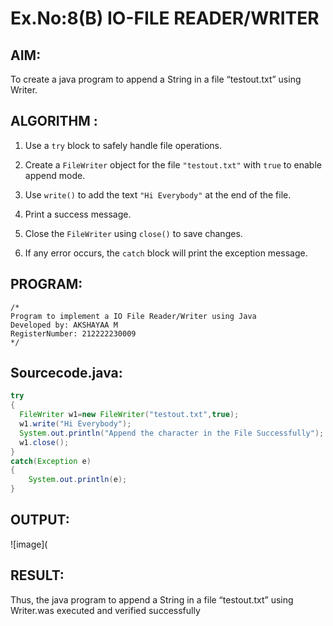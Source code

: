 # Ex.No:8(B) IO-FILE READER/WRITER
## AIM:
To create a java program to append a String in a file “testout.txt” using Writer.


## ALGORITHM :

1. Use a `try` block to safely handle file operations.

2. Create a `FileWriter` object for the file `"testout.txt"` with `true` to enable append mode.

3. Use `write()` to add the text `"Hi Everybody"` at the end of the file.

4. Print a success message.

5. Close the `FileWriter` using `close()` to save changes.

6. If any error occurs, the `catch` block will print the exception message.

## PROGRAM:
 ```
/*
Program to implement a IO File Reader/Writer using Java
Developed by: AKSHAYAA M
RegisterNumber: 212222230009  
*/
```

## Sourcecode.java:
```java
try
{
  FileWriter w1=new FileWriter("testout.txt",true);
  w1.write("Hi Everybody");
  System.out.println("Append the character in the File Successfully");
  w1.close();
}
catch(Exception e)
{
    System.out.println(e);
}
```

## OUTPUT:

![image](
## RESULT:
Thus, the java program to append a String in a file “testout.txt” using Writer.was executed and verified successfully




